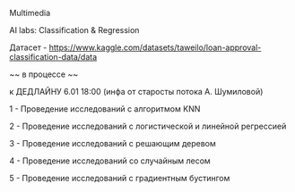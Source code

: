 Multimedia

AI labs:  Classification & Regression

Датасет - https://www.kaggle.com/datasets/taweilo/loan-approval-classification-data/data

~~ в процессе ~~

к ДЕДЛАЙНУ 6.01 18:00 (инфа от старосты потока А. Шумиловой)


1 - Проведение исследований с алгоритмом KNN

2 - Проведение исследований с логистической и линейной регрессией

3 - Проведение исследований с решающим деревом

4 - Проведение исследований со случайным лесом

5 - Проведение исследований с градиентным бустингом
